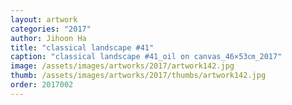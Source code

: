 ```yaml
---
layout: artwork
categories: "2017"
author: Jihoon Ha
title: "classical landscape #41"
caption: "classical landscape #41_oil on canvas_46×53㎝_2017"
image: /assets/images/artworks/2017/artwork142.jpg
thumb: /assets/images/artworks/2017/thumbs/artwork142.jpg
order: 2017002
---
```

